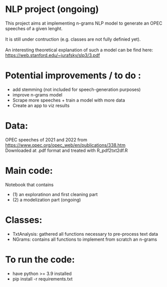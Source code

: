 # NLP project (ongoing)
This project aims at implementing n-grams NLP model to generate an OPEC speeches of a given lenght. 
<br />
<br />
It is still under contruction (e.g. classes are not fully definied yet). 
<br />
<br />
An interesting theoretical explanation of such a model can be find here: https://web.stanford.edu/~jurafsky/slp3/3.pdf


# Potential improvements / to do : 
* add stemming (not included for speech-generation purposes)
* improve n-grams model 
* Scrape more speeches + train a model with more data 
* Create an app to viz results 

# Data:
OPEC speeches of 2021 and 2022 from https://www.opec.org/opec_web/en/publications/338.htm
<br /> 
Downloaded at .pdf format and treated with R_pdf2txt2df.R


# Main code:
Notebook that contains 
* (1) an exploratinon and first cleaning part
* (2) a modelization part (ongoing)

# Classes: 
* TxtAnalysis: gathered all functions necessary to pre-process text data 
* NGrams: contains all functions to implement from scratch an n-grams

# To run the code: 
* have python >= 3.9 installed
* pip install -r requirements.txt
